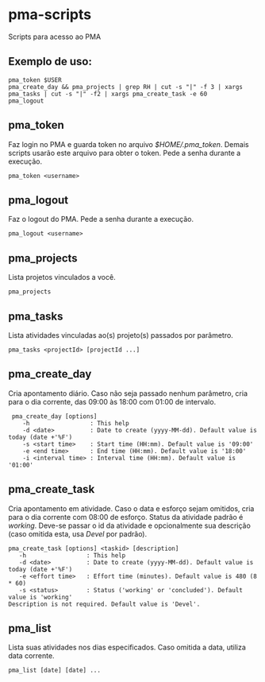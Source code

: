 pma-scripts
===========

Scripts para acesso ao PMA

Exemplo de uso:
---------------

    pma_token $USER
    pma_create_day && pma_projects | grep RH | cut -s "|" -f 3 | xargs pma_tasks | cut -s "|" -f2 | xargs pma_create_task -e 60
    pma_logout
    

pma_token
---------

Faz login no PMA e guarda token no arquivo *$HOME/.pma_token*. Demais scripts usarão este arquivo para obter o token. Pede a senha durante a execução.

    pma_token <username>
    

pma_logout
---------

Faz o logout do PMA. Pede a senha durante a execução.

    pma_logout <username>

pma_projects
---------

Lista projetos vinculados a você.

    pma_projects

pma_tasks
---------

Lista atividades vinculadas ao(s) projeto(s) passados por parâmetro.

    pma_tasks <projectId> [projectId ...]

pma_create_day
--------------

Cria apontamento diário. Caso não seja passado nenhum parâmetro, cria para o dia corrente, das 09:00 às 18:00 com 01:00 de intervalo.

     pma_create_day [options]
        -h                 : This help
        -d <date>          : Date to create (yyyy-MM-dd). Default value is today (date +'%F')
        -s <start time>    : Start time (HH:mm). Default value is '09:00'
        -e <end time>      : End time (HH:mm). Default value is '18:00'
        -i <interval time> : Interval time (HH:mm). Default value is '01:00'
        
pma_create_task
---------------

Cria apontamento em atividade. Caso o data e esforço sejam omitidos, cria para o dia corrente com 08:00 de esforço. Status da atividade padrão é *working*.
Deve-se passar o id da atividade e opcionalmente sua descrição (caso omitida esta, usa *Devel* por padrão).

    pma_create_task [options] <taskid> [description]
       -h                 : This help
       -d <date>          : Date to create (yyyy-MM-dd). Default value is today (date +'%F')
       -e <effort time>   : Effort time (minutes). Default value is 480 (8 * 60)
       -s <status>        : Status ('working' or 'concluded'). Default value is 'working'
    Description is not required. Default value is 'Devel'.

pma_list
--------

Lista suas atividades nos dias especificados. Caso omitida a data, utiliza data corrente.

    pma_list [date] [date] ...
